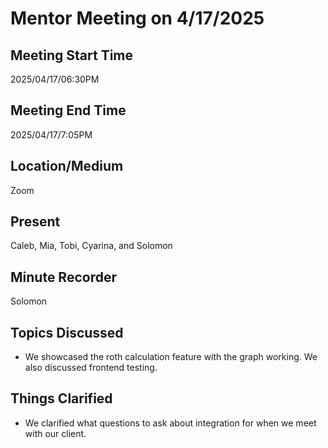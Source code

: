
# Mentor Meeting on 4/17/2025

## Meeting Start Time

2025/04/17/06:30PM 

## Meeting End Time

2025/04/17/7:05PM

## Location/Medium

Zoom

## Present

Caleb, Mia, Tobi, Cyarina, and Solomon

## Minute Recorder

Solomon

## Topics Discussed

- We showcased the roth calculation feature with the graph working. We also discussed frontend testing.

## Things Clarified

- We clarified what questions to ask about integration for when we meet with our client. 

